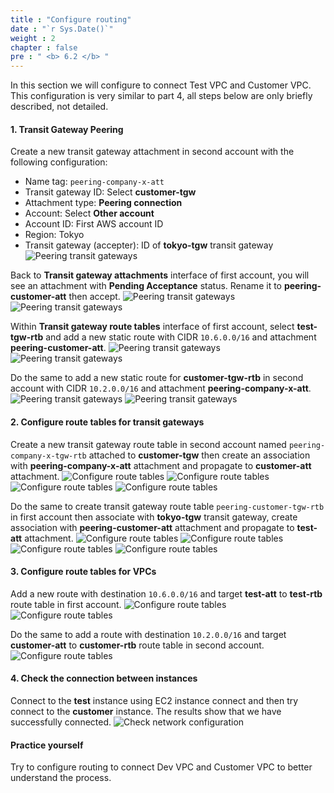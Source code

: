 ```yaml
---
title : "Configure routing"
date : "`r Sys.Date()`"
weight : 2
chapter : false
pre : " <b> 6.2 </b> "
---
```


In this section we will configure to connect Test VPC and Customer VPC. This configuration is very similar to part 4,
all steps below are only briefly described, not detailed.

#### 1. Transit Gateway Peering
Create a new transit gateway attachment in second account with the following configuration:
- Name tag: `peering-company-x-att`
- Transit gateway ID: Select **customer-tgw**
- Attachment type: **Peering connection**
- Account: Select **Other account**
- Account ID: First AWS account ID
- Region: Tokyo
- Transit gateway (accepter): ID of **tokyo-tgw** transit gateway
![Peering transit gateways](/images/6-cross-account-cross-region/configure_route_tables_1.png)

Back to **Transit gateway attachments** interface of first account, you will see an attachment with **Pending Acceptance**
status. Rename it to **peering-customer-att** then accept.
![Peering transit gateways](/images/6-cross-account-cross-region/configure_route_tables_2.png)
![Peering transit gateways](/images/6-cross-account-cross-region/configure_route_tables_3.png)

Within **Transit gateway route tables** interface of first account, select **test-tgw-rtb** and add a new static route with
CIDR `10.6.0.0/16` and attachment **peering-customer-att**.
![Peering transit gateways](/images/6-cross-account-cross-region/configure_route_tables_4.png)
![Peering transit gateways](/images/6-cross-account-cross-region/configure_route_tables_5.png)

Do the same to add a new static route for **customer-tgw-rtb** in second account with CIDR `10.2.0.0/16` and attachment **peering-company-x-att**.
![Peering transit gateways](/images/6-cross-account-cross-region/configure_route_tables_6.png)
![Peering transit gateways](/images/6-cross-account-cross-region/configure_route_tables_7.png)

#### 2. Configure route tables for transit gateways
Create a new transit gateway route table in second account named `peering-company-x-tgw-rtb` attached to **customer-tgw** 
then create an association with **peering-company-x-att** attachment and propagate to **customer-att** attachment.
![Configure route tables](/images/6-cross-account-cross-region/configure_route_tables_8.png)
![Configure route tables](/images/6-cross-account-cross-region/configure_route_tables_9.png)
![Configure route tables](/images/6-cross-account-cross-region/configure_route_tables_10.png)
![Configure route tables](/images/6-cross-account-cross-region/configure_route_tables_11.png)

Do the same to create transit gateway route table `peering-customer-tgw-rtb` in first account then associate with **tokyo-tgw**
transit gateway, create association with **peering-customer-att** attachment and propagate to **test-att** attachment.
![Configure route tables](/images/6-cross-account-cross-region/configure_route_tables_12.png)
![Configure route tables](/images/6-cross-account-cross-region/configure_route_tables_13.png)
![Configure route tables](/images/6-cross-account-cross-region/configure_route_tables_14.png)
![Configure route tables](/images/6-cross-account-cross-region/configure_route_tables_15.png)

#### 3. Configure route tables for VPCs
Add a new route with destination `10.6.0.0/16` and target **test-att** to **test-rtb** route table in first account.
![Configure route tables](/images/6-cross-account-cross-region/configure_route_tables_16.png)
![Configure route tables](/images/6-cross-account-cross-region/configure_route_tables_17.png)

Do the same to add a route with destination `10.2.0.0/16` and target **customer-att** to **customer-rtb** route table in second account.
![Configure route tables](/images/6-cross-account-cross-region/configure_route_tables_18.png)

#### 4. Check the connection between instances
Connect to the **test** instance using EC2 instance connect and then try connect to the **customer** instance. 
The results show that we have successfully connected.
![Check network configuration](/images/6-cross-account-cross-region/configure_route_tables_19.png)

#### Practice yourself
Try to configure routing to connect Dev VPC and Customer VPC to better understand the process.
